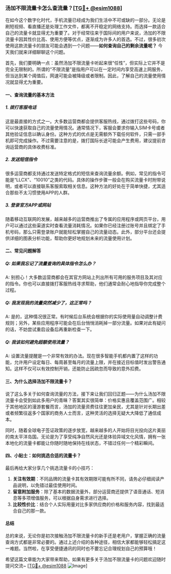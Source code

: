 ### 汤加不限流量卡怎么查流量？[[TG💪+ @esim1088](https://t.me/s/esim1088)]

在如今这个数字化时代，手机流量已经成为我们生活中不可或缺的一部分。无论是刷短视频、看直播还是处理工作文件，都离不开稳定的网络支持。而选择一款适合自己的流量卡就显得尤为重要了。对于经常往来于国际间的用户来说，汤加的不限流量卡因其性价比高、使用方便等优点，逐渐成为许多人的首选。不过，很多初次使用这款流量卡的朋友可能会遇到一个问题——**如何查询自己的剩余流量呢？** 今天我们就来详细聊聊这个问题。

首先，我们要明确一点：虽然汤加不限流量卡听起来很“任性”，但实际上它并不是完全无限制的。所谓的“不限流量”是指用户可以在一定时间内享受高速上网服务，但当达到某个阈值后，网速可能会被降级或者限制。因此，了解自己的流量使用情况就显得尤为重要。

#### **一、查询流量的基本方法**

##### 1. 拨打客服电话
这是最直接的方式之一。大多数运营商都会提供客服热线，通过拨打这些号码，你可以快速获取自己的流量使用情况。通常情况下，客服会要求你输入SIM卡号或者其他验证信息以确认身份。这种方式的优点是无需额外下载任何软件，只需一部手机即可完成操作。不过需要注意的是，拨打国际长途可能会产生费用，建议提前咨询运营商的具体收费标准。

##### 2. 发送短信指令
很多运营商都支持通过发送特定格式的短信来查询流量余额。例如，常见的指令可能是“LLCX”、“10010”之类的代码。具体的操作步骤一般会在购买流量卡时附带说明，或者可以直接联系客服索取相关信息。这种方法的好处在于简单快捷，尤其适合那些不太习惯使用APP的人群。

##### 3. 登录官方APP或网站
随着移动互联网的发展，越来越多的运营商推出了专属的应用程序或网页平台，用户可以通过这些渠道实时查看流量消耗情况。如果你已经注册过账号并且绑定了手机号码，那么只需登录账户就能轻松掌握自己的流量动态。此外，部分平台还会提供详细的图表分析功能，帮助你更好地规划未来的流量使用计划。

#### **二、常见问题解答**

##### Q: 如果我忘记了流量查询的具体指令怎么办？
A: 别担心！大多数运营商都会在其官方网站上列出所有可用的服务项目及其对应的指令。你也可以直接拨打客服热线寻求帮助，他们通常会耐心地指导你完成整个过程。

##### Q: 我发现我的流量突然减少了，这正常吗？
A: 是的，这种情况很正常。有时候后台系统会根据你的实际使用量自动调整计费规则；另外，某些应用程序可能会在后台悄悄消耗掉一部分流量。如果对此有疑问的话，不妨尝试重启设备后再重新检查一下。

##### Q: 我该如何避免超额使用流量？
A: 设置流量提醒是一个非常有效的办法。现在很多智能手机都内置了这样的功能，允许用户设定每日、每周甚至每月的流量上限，并在接近目标值时发出警告通知。这样不仅可以有效控制开销，还能防止因疏忽而导致的意外扣费。

#### **三、为什么选择汤加不限流量卡？**

说了这么多关于如何查询流量的方法，接下来让我们回归正题——为什么汤加不限流量卡会受到如此多用户的青睐？答案其实很简单：价格实惠且覆盖范围广。相较于其他地区的漫游套餐而言，汤加的流量资费往往更加亲民，尤其是针对长期出差或者频繁往返多个国家的商务人士而言，这种灵活的选择无疑大大降低了通信成本。

同时，随着全球电子签证政策的逐步放宽，越来越多的人开始将目光投向这片美丽的南太平洋岛国。无论是为了享受纯净自然风光还是体验异域文化风情，拥有一张本地化的流量卡都能让你随时随地保持在线状态，不错过任何一个精彩瞬间。

#### **四、小贴士：如何挑选合适的流量卡？**

最后再给大家分享几个挑选流量卡的小技巧：

1. **关注有效期**：不同品牌的流量卡其有效期限可能有所不同，请务必仔细阅读产品说明，以免错过最佳使用时间。
2. **留意附加服务**：除了基本的数据流量外，部分运营商还提供了语音通话、短消息等多项增值服务，可以根据自身需求进行选择。
3. **比较性价比**：结合个人实际用量对比多家供应商的价格和服务内容，找到最适合自己的那一款。

#### **总结**

总的来说，无论你是初次接触汤加不限流量卡的新手还是老用户，掌握正确的流量查询方式都是非常必要的。通过上述介绍的各种途径，相信大家都能够轻松搞定这一难题。当然啦，在享受便捷通讯的同时也不要忘记合理规划自己的预算哦！

希望这篇文章能为大家带来帮助，如果有更多关于汤加不限流量卡的问题欢迎随时提问交流~ [[TG💪+ @esim1088](https://t.me/s/esim1088) ![Image](https://i.postimg.cc/4NQfJmqS/Snipaste-2025-05-13-00-14-12.png)]